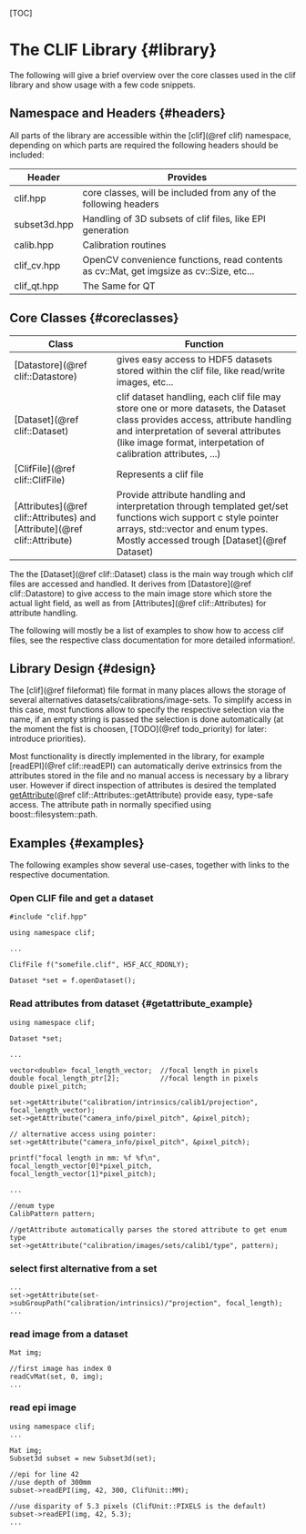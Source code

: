 [TOC]

# The CLIF Library {#library}


The following will give a brief overview over the core classes used in the clif library and show usage with a few code snippets.

## Namespace and Headers {#headers} 


All parts of the library are accessible within the [clif](@ref clif)  namespace, depending on which parts are required the following headers should be included:


Header       | Provides
-------------|---------
clif.hpp     | core classes, will be included from any of the following headers
subset3d.hpp | Handling of 3D subsets of clif files, like EPI generation
calib.hpp    | Calibration routines
clif_cv.hpp  | OpenCV convenience functions, read contents as cv::Mat, get imgsize as cv::Size, etc...
clif_qt.hpp  | The Same for QT


## Core Classes {#coreclasses}

Class                        | Function
-----------------------------|---------
[Datastore](@ref clif::Datastore)  | gives easy access to HDF5 datasets stored within the clif file, like read/write images, etc...
[Dataset](@ref clif::Dataset)      | clif dataset handling, each clif file may store one or more datasets, the Dataset class provides access, attribute handling and interpretation of several attributes (like image format, interpetation of calibration attributes, ...) 
[ClifFile](@ref clif::ClifFile)    | Represents a clif file
[Attributes](@ref clif::Attributes) and [Attribute](@ref clif::Attribute) | Provide attribute handling and interpretation through templated get/set functions wich support c style pointer arrays, std::vector and enum types. Mostly accessed trough [Dataset](@ref Dataset)

The the [Dataset](@ref clif::Dataset) class is the main way trough which clif files are accessed and handled. It derives from [Datastore](@ref clif::Datastore) to give access to the main image store which store the actual light field, as well as from [Attributes](@ref clif::Attributes) for attribute handling.

The following will mostly be a list of examples to show how to access clif files, see the respective class documentation for more detailed information!.

## Library Design {#design}

The [clif](@ref fileformat) file format in many places allows the storage of several alternatives datasets/calibrations/image-sets. To simplify access in this case, most functions allow to specify the respective selection via the name, if an empty string is passed the selection is done automatically (at the moment the fist is choosen, [TODO](@ref todo_priority) for later: introduce priorities).

Most functionality is directly implemented in the library, for example [readEPI](@ref clif::readEPI) can automatically derive extrinsics from the attributes stored in the file and no manual access is necessary by a library user.
However if direct inspection of attributes is desired the templated [getAttribute](@ref clif::Attributes::getAttribute) provide easy, type-safe access. 
The attribute path in normally specified using boost::filesystem::path.

## Examples {#examples}

The following examples show several use-cases, together with links to the respective documentation.

### Open CLIF file and get a dataset

~~~~~~~~~~~~~{.cpp}
#include "clif.hpp"

using namespace clif;

...

ClifFile f("somefile.clif", H5F_ACC_RDONLY);

Dataset *set = f.openDataset();
~~~~~~~~~~~~~


### Read attributes from dataset {#getattribute_example}

~~~~~~~~~~~~~{.cpp}
using namespace clif;

Dataset *set;

...

vector<double> focal_length_vector;  //focal length in pixels
double focal_length_ptr[2];          //focal length in pixels
double pixel_pitch;

set->getAttribute("calibration/intrinsics/calib1/projection", focal_length_vector);
set->getAttribute("camera_info/pixel_pitch", &pixel_pitch);

// alternative access using pointer:
set->getAttribute("camera_info/pixel_pitch", &pixel_pitch);

printf("focal length in mm: %f %f\n", focal_length_vector[0]*pixel_pitch, focal_length_vector[1]*pixel_pitch);

...

//enum type
CalibPattern pattern;

//getAttribute automatically parses the stored attribute to get enum type
set->getAttribute("calibration/images/sets/calib1/type", pattern);
~~~~~~~~~~~~~

### select first alternative from a set



[getAttribute]: http://www.example.com "Optional title"

~~~~~~~~~~~~~{.cpp}
...
set->getAttribute(set->subGroupPath("calibration/intrinsics)/"projection", focal_length);
...
~~~~~~~~~~~~~


### read image from a dataset 

~~~~~~~~~~~~~{.cpp}
Mat img;

//first image has index 0
readCvMat(set, 0, img);
...
~~~~~~~~~~~~~


### read epi image

~~~~~~~~~~~~~{.cpp}
using namespace clif;
...

Mat img;
Subset3d subset = new Subset3d(set);

//epi for line 42
//use depth of 300mm
subset->readEPI(img, 42, 300, ClifUnit::MM);

//use disparity of 5.3 pixels (ClifUnit::PIXELS is the default)
subset->readEPI(img, 42, 5.3);
...
~~~~~~~~~~~~~